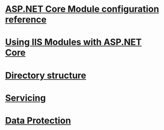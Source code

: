 # [ASP.NET Core Module configuration reference](xref:hosting/aspnet-core-module)
# [Using IIS Modules with ASP.NET Core](xref:hosting/iis-modules)
# [Directory structure](xref:hosting/directory-structure)
# [Servicing](xref:hosting/servicing)
# [Data Protection](xref:hosting/dataprotection)

